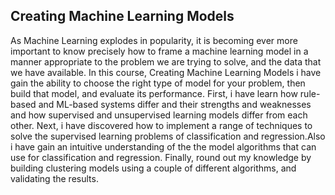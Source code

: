 ## Creating Machine Learning Models
As Machine Learning explodes in popularity, it is becoming ever more important to know precisely how to frame a machine learning model in a manner appropriate to the problem we are trying to solve, and the data that we have available.
In this course, Creating Machine Learning Models i have gain the ability to choose the right type of model for your problem, then build that model, and evaluate its performance.
First, i have learn how rule-based and ML-based systems differ and their strengths and weaknesses and how supervised and unsupervised learning models differ from each other.
Next, i have discovered how to implement a range of techniques to solve the supervised learning problems of classification and regression.Also i have gain an intuitive understanding of the the model algorithms that can use for classification and regression. 
Finally, round out my knowledge by building clustering models using a couple of different algorithms, and validating the results.

